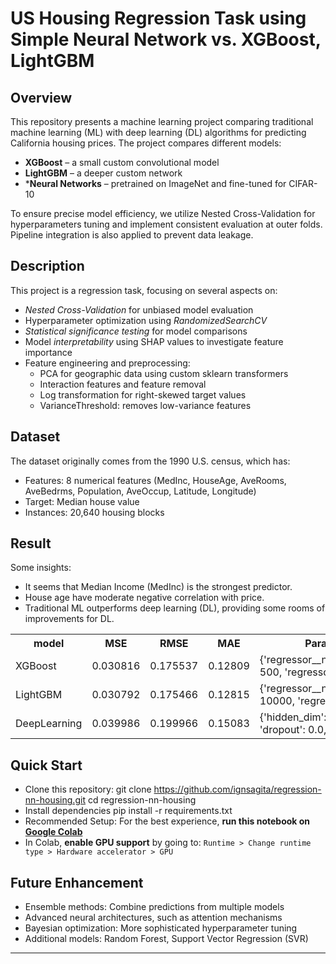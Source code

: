 # US Housing Regression Task using Simple Neural Network vs. XGBoost, LightGBM
## Overview
This repository presents a machine learning project comparing traditional machine learning (ML) with deep learning (DL) algorithms for predicting California housing prices. 
The project compares different models:
- **XGBoost** – a small custom convolutional model  
- **LightGBM** – a deeper custom network  
- ***Neural Networks** – pretrained on ImageNet and fine-tuned for CIFAR-10  

To ensure precise model efficiency, we utilize Nested Cross-Validation for hyperparameters tuning and implement consistent evaluation at outer folds. 
Pipeline integration is also applied to prevent data leakage.


## Description
This project is a regression task, focusing on several aspects on:
- *Nested Cross-Validation* for unbiased model evaluation
- Hyperparameter optimization using *RandomizedSearchCV*
- *Statistical significance testing* for model comparisons
- Model *interpretability* using SHAP values to investigate feature importance
- Feature engineering and preprocessing:
  - PCA for geographic data using custom sklearn transformers
  - Interaction features and feature removal
  - Log transformation for right-skewed target values
  - VarianceThreshold: removes low-variance features

## Dataset
 The dataset originally comes from the 1990 U.S. census, which has:
- Features: 8 numerical features (MedInc, HouseAge, AveRooms, AveBedrms, Population, AveOccup, Latitude, Longitude)
- Target: Median house value
- Instances: 20,640 housing blocks

## Result
Some insights:
- It seems that Median Income (MedInc) is the strongest predictor.
- House age have moderate negative correlation with price.
- Traditional ML outperforms deep learning (DL), providing some rooms of improvements for DL.
<table>
  <tr>
    <th>model</th>
    <th>MSE</th>
    <th>RMSE</th>
    <th>MAE</th>
    <th>Params</th>
  </tr>
  <tr>
    <td>XGBoost</td>
    <td>0.030816</td>
    <td>0.175537</td>
    <td>0.12809</td>
    <td>{'regressor__n_estimators': 500, 'regressor__m...</td>
  </tr>
  <tr>
    <td>LightGBM</td>
    <td>0.030792</td>
    <td>0.175466</td>
    <td>0.12815</td>
    <td>{'regressor__n_estimators': 10000, 'regressor_...</td>
  </tr>
  <tr>
    <td>DeepLearning</td>
    <td>0.039986</td>
    <td>0.199966</td>
    <td>0.15083</td>
    <td>{'hidden_dim': 64, 'dropout': 0.0, 'lr': 0.001}</td>
  </tr>
</table>


## Quick Start
- Clone this repository: git clone https://github.com/ignsagita/regression-nn-housing.git cd regression-nn-housing
- Install dependencies pip install -r requirements.txt
- Recommended Setup: For the best experience, **run this notebook on [Google Colab](https://colab.research.google.com/)** 
- In Colab, **enable GPU support** by going to: `Runtime > Change runtime type > Hardware accelerator > GPU`

## Future Enhancement
- Ensemble methods: Combine predictions from multiple models
- Advanced neural architectures, such as attention mechanisms
- Bayesian optimization: More sophisticated hyperparameter tuning
- Additional models: Random Forest, Support Vector Regression (SVR)

---
